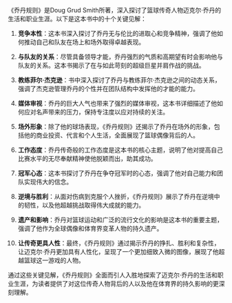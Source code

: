 《乔丹规则》是Doug Grud Smith所著，深入探讨了篮球传奇人物迈克尔·乔丹的生活和职业生涯。以下是这本书中的十个关键见解：

1. **竞争本性**：这本书深入探讨了乔丹无与伦比的进取心和竞争精神，强调了他如何推动自己和队友在场上和场外取得卓越表现。

2. **与队友的关系**：尽管具备领导才能，乔丹强烈的气质和高期望有时会影响他与队友的关系。这本书揭示了在与如此苛刻的超级巨星并肩作战的挑战。

3. **教练菲尔·杰克逊**：书中深入探讨了乔丹与教练菲尔·杰克逊之间的动态关系，强调了杰克逊管理乔丹的个性并在团队结构中发挥他的才能的能力。

4. **媒体审视**：乔丹的巨大人气也带来了强烈的媒体审视，这本书详细描述了他如何应对名声带来的压力，保持专注度以应对持续的关注。

5. **场外形象**：除了他的球场表现，《乔丹规则》还揭示了乔丹在场外的形象，包括他的商业投资、代言和个人生活，全面展现了篮球偶像背后的人。

6. **工作态度**：乔丹传奇般的工作态度是这本书的核心主题，说明了他对提高自己比赛水平的无尽奉献精神使他脱颖而出，助其成功。

7. **冠军心态**：这本书探讨了乔丹在争夺冠军时的心态，强调了他对自己能力和团队实现伟大的信念。

8. **逆境与胜利**：从面对伤病到克服个人挫折，《乔丹规则》展示了乔丹在逆境中的韧性，以及他超越挑战取得伟大成就的能力。

9. **遗产和影响**：乔丹对篮球运动和广泛的流行文化的影响是这本书的重要主题，强调了他作为全球偶像和体育界变革人物的持久遗产。

10. **让传奇更具人性**：最终，《乔丹规则》通过揭示乔丹的挣扎、胜利和复杂性，让迈克尔·乔丹更加具有人性化，呈现了一个更加细致入微的图像，展现了他超越篮球这一游戏的人物。

通过这些关键见解，《乔丹规则》全面而引人入胜地探索了迈克尔·乔丹的生活和职业生涯，为读者提供了对这位传奇人物背后的人以及他在体育界的持久影响的更深刻理解。